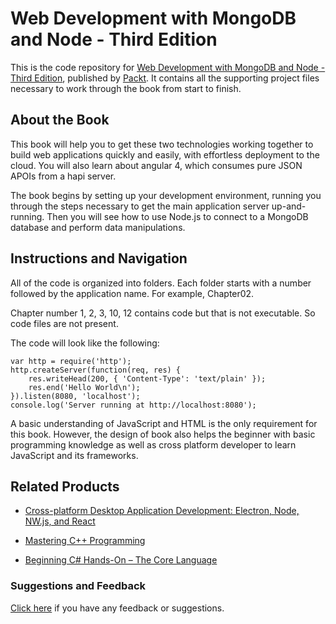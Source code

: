 # Web Development with MongoDB and Node - Third Edition
This is the code repository for [Web Development with MongoDB and Node - Third Edition](https://www.packtpub.com/web-development/web-development-mongodb-and-node-third-edition?utm_source=github&utm_medium=repository&utm_campaign=9781788395083), published by [Packt](https://www.packtpub.com/?utm_source=github). It contains all the supporting project files necessary to work through the book from start to finish.
## About the Book
This book will help you to get these two technologies working together to build web applications quickly and easily, with effortless deployment to the cloud. You will also learn about angular 4, which consumes pure JSON APOIs from a hapi server.

The book begins by setting up your development environment, running you through the steps necessary to get the main application server up-and-running. Then you will see how to use Node.js to connect to a MongoDB database and perform data manipulations.


## Instructions and Navigation
All of the code is organized into folders. Each folder starts with a number followed by the application name. For example, Chapter02.

Chapter number 1, 2, 3, 10, 12 contains code but that is not executable. So code files are not present.

The code will look like the following:
```
var http = require('http');
http.createServer(function(req, res) {
    res.writeHead(200, { 'Content-Type': 'text/plain' });
    res.end('Hello World\n');
}).listen(8080, 'localhost');
console.log('Server running at http://localhost:8080'); 
```

A basic understanding of JavaScript and HTML is the only requirement for this book. However, the design of book also helps the beginner with basic programming knowledge as well as cross platform developer to learn JavaScript and its frameworks.

## Related Products
* [Cross-platform Desktop Application Development: Electron, Node, NW.js, and React](https://www.packtpub.com/web-development/cross-platform-desktop-application-development-electron-node-nwjs-and-react?utm_source=github&utm_medium=repository&utm_campaign=9781788295697)

* [Mastering C++ Programming](https://www.packtpub.com/application-development/mastering-c-programming?utm_source=github&utm_medium=repository&utm_campaign=9781786461629)

* [Beginning C# Hands-On – The Core Language](https://www.packtpub.com/application-development/beginning-c-hands-–-core-language?utm_source=github&utm_medium=repository&utm_campaign=9781788296540)

### Suggestions and Feedback
[Click here](https://docs.google.com/forms/d/e/1FAIpQLSe5qwunkGf6PUvzPirPDtuy1Du5Rlzew23UBp2S-P3wB-GcwQ/viewform) if you have any feedback or suggestions.
